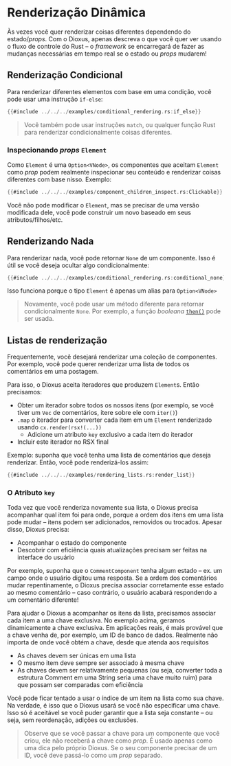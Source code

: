 # Renderização Dinâmica

Às vezes você quer renderizar coisas diferentes dependendo do estado/_props_. Com o Dioxus, apenas descreva o que você quer ver usando o fluxo de controle do Rust – o _framework_ se encarregará de fazer as mudanças necessárias em tempo real se o estado ou _props_ mudarem!

## Renderização Condicional

Para renderizar diferentes elementos com base em uma condição, você pode usar uma instrução `if-else`:

```rust
{{#include ../../../examples/conditional_rendering.rs:if_else}}
```

> Você também pode usar instruções `match`, ou qualquer função Rust para renderizar condicionalmente coisas diferentes.

### Inspecionando _props_ `Element`

Como `Element` é uma `Option<VNode>`, os componentes que aceitam `Element` como _prop_ podem realmente inspecionar seu conteúdo e renderizar coisas diferentes com base nisso. Exemplo:

```rust
{{#include ../../../examples/component_children_inspect.rs:Clickable}}
```

Você não pode modificar o `Element`, mas se precisar de uma versão modificada dele, você pode construir um novo baseado em seus atributos/filhos/etc.

## Renderizando Nada

Para renderizar nada, você pode retornar `None` de um componente. Isso é útil se você deseja ocultar algo condicionalmente:

```rust
{{#include ../../../examples/conditional_rendering.rs:conditional_none}}
```

Isso funciona porque o tipo `Element` é apenas um alias para `Option<VNode>`

> Novamente, você pode usar um método diferente para retornar condicionalmente `None`. Por exemplo, a função _booleana_ [`then()`](https://doc.rust-lang.org/std/primitive.bool.html#method.then) pode ser usada.

## Listas de renderização

Frequentemente, você desejará renderizar uma coleção de componentes. Por exemplo, você pode querer renderizar uma lista de todos os comentários em uma postagem.

Para isso, o Dioxus aceita iteradores que produzem `Element`s. Então precisamos:

- Obter um iterador sobre todos os nossos itens (por exemplo, se você tiver um `Vec` de comentários, itere sobre ele com `iter()`)
- `.map` o iterador para converter cada item em um `Element` renderizado usando `cx.render(rsx!(...))`
  - Adicione um atributo `key` exclusivo a cada item do iterador
- Incluir este iterador no RSX final

Exemplo: suponha que você tenha uma lista de comentários que deseja renderizar. Então, você pode renderizá-los assim:

```rust
{{#include ../../../examples/rendering_lists.rs:render_list}}
```

### O Atributo `key`

Toda vez que você renderiza novamente sua lista, o Dioxus precisa acompanhar qual item foi para onde, porque a ordem dos itens em uma lista pode mudar – itens podem ser adicionados, removidos ou trocados. Apesar disso, Dioxus precisa:

- Acompanhar o estado do componente
- Descobrir com eficiência quais atualizações precisam ser feitas na interface do usuário

Por exemplo, suponha que o `CommentComponent` tenha algum estado – ex. um campo onde o usuário digitou uma resposta. Se a ordem dos comentários mudar repentinamente, o Dioxus precisa associar corretamente esse estado ao mesmo comentário – caso contrário, o usuário acabará respondendo a um comentário diferente!

Para ajudar o Dioxus a acompanhar os itens da lista, precisamos associar cada item a uma chave exclusiva. No exemplo acima, geramos dinamicamente a chave exclusiva. Em aplicações reais, é mais provável que a chave venha de, por exemplo, um ID de banco de dados. Realmente não importa de onde você obtém a chave, desde que atenda aos requisitos

- As chaves devem ser únicas em uma lista
- O mesmo item deve sempre ser associado à mesma chave
- As chaves devem ser relativamente pequenas (ou seja, converter toda a estrutura Comment em uma String seria uma chave muito ruim) para que possam ser comparadas com eficiência

Você pode ficar tentado a usar o índice de um item na lista como sua chave. Na verdade, é isso que o Dioxus usará se você não especificar uma chave. Isso só é aceitável se você puder garantir que a lista seja constante – ou seja, sem reordenação, adições ou exclusões.

> Observe que se você passar a chave para um componente que você criou, ele não receberá a chave como _prop_. É usado apenas como uma dica pelo próprio Dioxus. Se o seu componente precisar de um ID, você deve passá-lo como um _prop_ separado.
